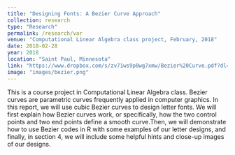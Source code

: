 ```yaml
---
title: "Designing Fonts: A Bezier Curve Approach"
collection: research
type: "Research"
permalink: /research/var
venue: "Computational Linear Algebra class project, February, 2018"
date: 2018-02-28
year: 2018
location: "Saint Paul, Minnesota"
link: "https://www.dropbox.com/s/zv71ws9p0wg7xmw/Bezier%20Curve.pdf?dl=0"
image: "images/bezier.png"
---
```


This is a course project in Computational Linear Algebra class. Bezier curves are parametric curves frequently applied in computer graphics. In this report, we will use cubic Bezier curves to design letter fonts. We will first explain how Bezier curves work, or specifically, how the two control points and two end points define a smooth curve.Then, we will demonstrate how to use Bezier codes in R with some examples of our letter designs, and finally, in section 4, we will include some helpful hints and close-up images of our designs.
